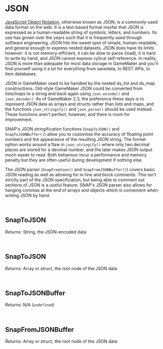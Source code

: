 # JSON

[JavaScript Object Notation](https://www.json.org/json-en.html), otherwise known as JSON, is a commonly-used data format on the web. It is a text-based format insofar that JSON is expressed as a human-readable string of symbols, letters, and numbers. Its use has grown over the years such that it is frequently used through software engineering. JSON hits the sweet spot of simple, human-readable, and general enough to express nested datasets. JSON does have its limits however: it is not memory-efficient, it can be slow to parse (load), it is hard to write by hand, and JSON cannot express cylical self-reference. In reality, JSON is more than adequate for most data storage in GameMaker and you'll find yourself using it a lot for everything from savedata, to REST APIs, to item databases.

JSON in GameMaker used to be handled by the nested ds_list and ds_map constructions. Old-style GameMaker JSON could be converted from lists/maps to a string and back again using `json_encode()` and `json_decode()`. As of GameMaker 2.3, the preference these days is to represent JSON data as arrays and structs rather than lists and maps, and the functions `json_stringify()` and `json_parse()` should be used instead. These functions aren't perfect, however, and there is room for improvement.

SNAP's JSON stringification functions (`SnapToJSON()` and `SnapToJSONBuffer()`) allow you to customise the accuracy of floating point numbers and the appearance of the resulting JSON string. The former option works around a flaw in `json_stringify()` where only two decimal places are stored for a decimal number, and the later makes JSON output much easier to read. Both behaviour incur a performance and memory penalty but they are often useful during development if nothing else.

The JSON parser (`SnapFromJson()` and `SnapFromJSONBuffer()`) covers basic JSON reading as well as allowing for in-line and block comments. This isn't strictly part of the JSON specification, but being able to comment out sections of JSON is a useful feature. SNAP's JSON parser also allows for hanging commas at the end of arrays and objects which is convenient when writing JSON by hand.

&nbsp;

## SnapToJSON

*Returns:* String, the JSON-encoded data

&nbsp;

## SnapToJSON

*Returns:* Array or struct, the root node of the JSON data

&nbsp;

## SnapToJSONBuffer

*Returns:* N/A (`undefined`)

&nbsp;

## SnapFromJSONBuffer

*Returns:* Array or struct, the root node of the JSON data